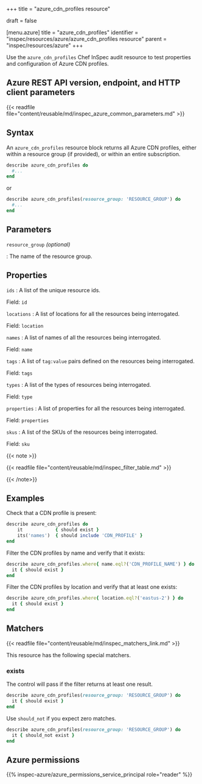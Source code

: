 +++
title = "azure_cdn_profiles resource"

draft = false


[menu.azure]
title = "azure_cdn_profiles"
identifier = "inspec/resources/azure/azure_cdn_profiles resource"
parent = "inspec/resources/azure"
+++

Use the `azure_cdn_profiles` Chef InSpec audit resource to test properties and configuration of Azure CDN profiles.

## Azure REST API version, endpoint, and HTTP client parameters

{{< readfile file="content/reusable/md/inspec_azure_common_parameters.md" >}}

## Syntax

An `azure_cdn_profiles` resource block returns all Azure CDN profiles, either within a resource group (if provided), or within an entire subscription.

```ruby
describe azure_cdn_profiles do
  #...
end
```

or

```ruby
describe azure_cdn_profiles(resource_group: 'RESOURCE_GROUP') do
  #...
end
```

## Parameters

`resource_group` _(optional)_

: The name of the resource group.

## Properties

`ids`
: A list of the unique resource ids.

  Field: `id`

`locations`
: A list of locations for all the resources being interrogated.

  Field: `location`

`names`
: A list of names of all the resources being interrogated.

  Field: `name`

`tags`
: A list of `tag:value` pairs defined on the resources being interrogated.

  Field: `tags`

`types`
: A list of the types of resources being interrogated.

  Field: `type`

`properties`
: A list of properties for all the resources being interrogated.

  Field: `properties`

`skus`
: A list of the SKUs of the resources being interrogated.

  Field: `sku`

{{< note >}}

{{< readfile file="content/reusable/md/inspec_filter_table.md" >}}

{{< /note>}}

## Examples

Check that a CDN profile is present:

````ruby
describe azure_cdn_profiles do
    it            { should exist }
    its('names')  { should include 'CDN_PROFILE' }
end
````

Filter the CDN profiles by name and verify that it exists:

```ruby
describe azure_cdn_profiles.where{ name.eql?('CDN_PROFILE_NAME') } do
  it { should exist }
end
```

Filter the CDN profiles by location and verify that at least one exists:

```ruby
describe azure_cdn_profiles.where{ location.eql?('eastus-2') } do
  it { should exist }
end
```

## Matchers

{{< readfile file="content/reusable/md/inspec_matchers_link.md" >}}

This resource has the following special matchers.

### exists

The control will pass if the filter returns at least one result.

```ruby
describe azure_cdn_profiles(resource_group: 'RESOURCE_GROUP') do
  it { should exist }
end
```

Use `should_not` if you expect zero matches.

```ruby
describe azure_cdn_profiles(resource_group: 'RESOURCE_GROUP') do
  it { should_not exist }
end
```

## Azure permissions

{{% inspec-azure/azure_permissions_service_principal role="reader" %}}
